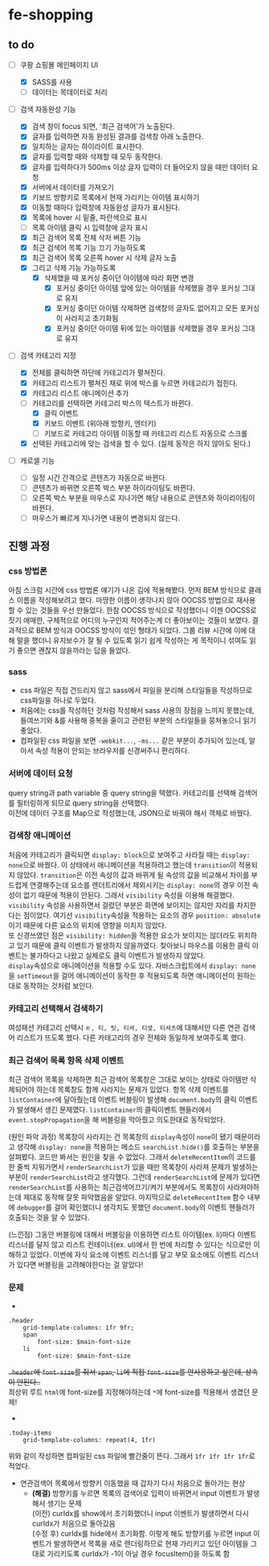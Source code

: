 # fe-shopping

## to do

-   [ ] 쿠팡 쇼핑몰 메인페이지 UI

    -   [x] SASS를 사용
    -   [ ] 데이터는 목데이터로 처리

-   [ ] 검색 자동완성 기능

    -   [x] 검색 창이 focus 되면, '최근 검색어'가 노출된다.
    -   [x] 글자를 입력하면 자동 완성된 결과를 검색창 아래 노출한다.
    -   [x] 일치하는 글자는 하이라이트 표시한다.
    -   [x] 글자를 입력할 때와 삭제할 때 모두 동작한다.
    -   [x] 글자를 입력하다가 500ms 이상 글자 입력이 더 들어오지 않을 때만 데이터 요청
    -   [x] 서버에서 데이터를 가져오기
    -   [x] 키보드 방향키로 목록에서 현재 가리키는 아이템 표시하기
    -   [x] 이동할 때마다 입력창에 자동완성 글자가 표시된다.
    -   [x] 목록에 hover 시 밑줄, 파란색으로 표시
    -   [ ] 목록 아이템 클릭 시 입력창에 글자 표시
    -   [x] 최근 검색어 목록 전체 삭저 버튼 기능
    -   [x] 최근 검색어 목록 기능 끄기 가능하도록
    -   [x] 최근 검색어 목록 오른쪽 hover 시 삭제 글자 노출
    -   [x] 그리고 삭제 기능 가능하도록
        -   [x] 삭제했을 때 포커싱 중이던 아이템에 따라 화면 변경
            -   [x] 포커싱 중이던 아이템 앞에 있는 아이템을 삭제했을 경우 포커싱 그대로 유지
            -   [x] 포커싱 중이던 아이템 삭제하면 검색창의 글자도 없어지고 모든 포커싱이 사라지고 초기화됨
            -   [x] 포커싱 중이던 아이템 뒤에 있는 아이템을 삭제했을 경우 포커싱 그대로 유지

-   [ ] 검색 카테고리 지정

    -   [x] 전체를 클릭하면 하단에 카테고리가 펼쳐진다.
    -   [x] 카테고리 리스트가 펼쳐진 채로 위에 박스를 누르면 카테고리가 접힌다.
    -   [x] 카테고리 리스트 애니메이션 추가
    -   [ ] 카테고리를 선택하면 카테고리 박스의 텍스트가 바뀐다.
        -   [x] 클릭 이벤트
        -   [x] 키보드 이벤트 (위아래 방향키, 엔터키)
        -   [ ] 키보드로 카테고리 아이템 이동할 때 카테고리 리스트 자동으로 스크롤
    -   [x] 선택된 카테고리에 맞는 검색을 할 수 있다. (실제 동작은 하지 않아도 된다.)

-   [ ] 캐로셀 기능

    -   [ ] 일정 시간 간격으로 콘텐츠가 자동으로 바뀐다.
    -   [ ] 콘텐츠가 바뀌면 오른쪽 박스 부분 하이라이팅도 바뀐다.
    -   [ ] 오른쪽 박스 부분을 마우스로 지나가면 해당 내용으로 콘텐츠와 하이리이팅이 바뀐다.
    -   [ ] 마우스가 빠르게 지나가면 내용이 변경되지 않는다.

## 진행 과정

### css 방법론

아침 스크럼 시간에 css 방법론 얘기가 나온 김에 적용해봤다. 먼저 BEM 방식으로 클래스 이름을 작성해보려고 했다. 마땅한 이름이 생각나지 않아 OOCSS 방법으로 재사용할 수 있는 것들을 우선 만들었다. 한참 OOCSS 방식으로 작성했더니 이젠 OOCSS로 짓기 애매한, 구체적으로 어디의 누구인지 적어주는게 더 좋아보이는 것들이 보였다. 결과적으로 BEM 방식과 OOCSS 방식이 섞인 형태가 되었다. 그룹 리뷰 시간에 이에 대해 말을 했더니 유지보수가 잘 될 수 있도록 읽기 쉽게 작성하는 게 목적이니 섞여도 읽기 좋으면 괜찮지 않을까라는 답을 들었다.

### sass

-   css 파일은 직접 건드리지 않고 sass에서 파일을 분리해 스타일들을 작성하므로 css파일을 하나로 두었다.
-   처음에는 css를 작성하던 것처럼 작성해서 sass 사용의 장점을 느끼지 못했는데, 들여쓰기와 &를 사용해 중복을 줄이고 관련된 부분의 스타일들을 뭉쳐놓으니 읽기 좋았다.
-   컴파일된 css 파일을 보면 `-webkit...`, `-ms...` 같은 부분이 추가되어 있는데, 알아서 속성 적용이 안되는 브라우저를 신경써주니 편리하다.

### 서버에 데이터 요청

query string과 path variable 중 query string을 택했다. 카테고리를 선택해 검색어를 필터링하게 되므로 query string을 선택했다.  
이전에 데이터 구조를 Map으로 작성했는데, JSON으로 바꿔야 해서 객체로 바꿨다.

### 검색창 애니메이션

처음에 카테고리가 클릭되면 `display: block`으로 보여주고 사라질 때는 `display: none`으로 바꿨다. 이 상태에서 애니메이션을 적용하려고 했는데 `transition`이 적용되지 않았다. `transition`은 이전 속성의 값과 바뀌게 될 속성의 값을 비교해서 차이를 부드럽게 연결해주는데 요소를 렌더트리에서 제외시키는 `display: none`의 경우 이전 속성이 없기 때문에 적용이 안된다. 그래서 `visibility` 속성을 이용해 해결했다.  
`visibility` 속성을 사용하면서 걸렸던 부분은 화면에 보이지는 않지만 자리를 차지한다는 점이었다. 여기선 `visibility`속성을 적용하는 요소의 경우 `position: absolute`이기 때문에 다른 요소의 위치에 영향을 미치지 않았다.  
또 신경쓰였던 점은 `visibility: hidden`을 적용한 요소가 보이지는 않더라도 위치하고 있기 때문에 클릭 이벤트가 발생하지 않을까였다. 찾아보니 마우스를 이용한 클릭 이벤트는 불가하다고 나왔고 실제로도 클릭 이벤트가 발생하지 않았다.  
`display`속성으로 애니메이션을 적용할 수도 있다. 자바스크립트에서 `display: none`을 `setTimeout`을 걸어 애니메이션이 동작한 후 적용되도록 하면 애니메이션이 원하는대로 동작하는 것처럼 보인다.

### 카테고리 선택해서 검색하기

여성패션 카테고리 선택시 `ㅌ, 티, 팃, 티셔, 티셫, 티셔츠`에 대해서만 다른 연관 검색어 리스트가 뜨도록 했다. 다른 카테고리의 경우 전체와 동일하게 보여주도록 했다.

### 최근 검색어 목록 항목 삭제 이벤트

최근 검색어 목록을 삭제하면 최근 검색어 목록창은 그대로 보이는 상태로 아이템만 삭제되어야 하는데 목록창도 함께 사라지는 문제가 있었다. 항목 삭제 이벤트를 `listContainer`에 달아줬는데 이벤트 버블링이 발생해 `document.body`의 클릭 이벤트가 발생해서 생긴 문제였다. `listContainer`의 클릭이벤트 핸들러에서 `event.stopPropagation`을 해 버블링을 막아줬고 의도한대로 동작되었다.

(원인 파악 과정) 목록창이 사라지는 건 목록창의 `display`속성이 `none`이 됐기 때문이라고 생각해 `display: none`을 적용하는 메소드 `searchList.hide()`를 호출하는 부분을 살펴봤다. 코드만 봐서는 원인을 찾을 수 없었다. 그래서 `deleteRecentItem`의 코드를 한 줄씩 지워가면서 `renderSearchList`가 있을 때만 목록창이 사라져 문제가 발생하는 부분이 `renderSearchList`라고 생각했다. 그런데 `renderSearchList`에 문제가 있다면 `renderSearchList`를 사용하는 최근검색어끄기/켜기 부분에서도 목록창이 사라져야하는데 제대로 동작해 잘못 파악했음을 알았다. 마지막으로 `deleteRecentItem` 함수 내부에 `debugger`를 걸어 확인했더니 생각치도 못했던 `document.body`의 이벤트 핸들러가 호출되는 것을 알 수 있었다.

(느낀점) 그동안 버블링에 대해서 버블링을 이용하면 리스트 아이템(ex. li)마다 이벤트 리스너를 달지 않고 리스트 컨테이너(ex. ul)에서 한 번에 처리할 수 있다는 식으로만 이해하고 있었다. 이번에 자식 요소에 이벤트 리스너를 달고 부모 요소에도 이벤트 리스너가 있다면 버블링을 고려해야한다는 걸 알았다!

### 문제

-

```
.header
    grid-template-columns: 1fr 9fr;
    span
        font-size: $main-font-size
    li
        font-size: $main-font-size
```

~~`.header`에 `font-size`를 줘서 `span`, `li`에 직접 `font-size`를 안사용하고 싶은데, 상속이 안된다..~~  
최상위 루트 `html`에 font-size를 지정해야하는데 `*`에 font-size를 적용해서 생겼던 문제!

-

```
.today-items
    grid-template-columns: repeat(4, 1fr)
```

위와 같이 작성하면 컴파일된 css 파일에 빨간줄이 뜬다. 그래서 `1fr 1fr 1fr 1fr`로 적었다.

-   연관검색어 목록에서 방향키 이동했을 때 갑자기 다시 처음으로 돌아가는 현상
    -   **(해결)** 방향키를 누르면 목록의 검색어로 입력이 바뀌면서 input 이벤트가 발생해서 생기는 문제  
        (이전) curIdx를 show에서 초기화했더니 input 이벤트가 발생하면서 다시 curIdx가 처음으로 돌아갔음  
        (수정 후) curIdx를 hide에서 초기화함. 이렇게 해도 방향키를 누르면 input 이벤트가 발생하면서 목록을 새로 렌더링하므로 현재 가리키고 있던 아이템을 그대로 가리키도록 curIdx가 -1이 아닐 경우 focusItem()을 하도록 함
